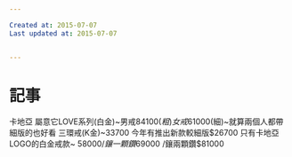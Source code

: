```yaml
---

Created at: 2015-07-07
Last updated at: 2015-07-07


---
```


# 記事


卡地亞
屬意它LOVE系列(白金)~男戒$84100(粗)女戒$61000(細)~就算兩個人都帶細版的也好看
三環戒(K金)~33700 今年有推出新款較細版$26700
只有卡地亞LOGO的白金戒款~
$58000/鑲一顆鑽$69000 /鑲兩顆鑽$81000

